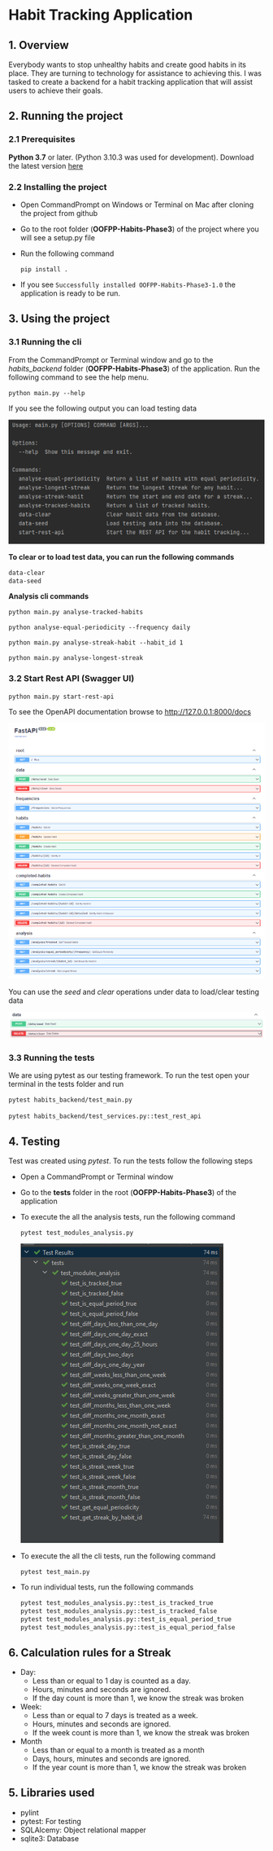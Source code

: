 # Habit Tracking Application

## 1. Overview

Everybody wants to stop unhealthy habits and create good habits in its place. They are turning to technology for assistance to achieving this. I was tasked to create a backend for a habit tracking application that will assist users to achieve their goals.

## 2. Running the project

### 2.1 Prerequisites

**Python 3.7** or later. (Python 3.10.3 was used for development). Download the latest version [here](https://www.python.org/downloads/)

### 2.2 Installing the project

- Open CommandPrompt on Windows or Terminal on Mac after cloning the project from github
- Go to the root folder (**OOFPP-Habits-Phase3**) of the project where you will see a setup.py file
- Run the following command

  ```
  pip install .
  ```

- If you see `Successfully installed OOFPP-Habits-Phase3-1.0` the application is ready to be run.

## 3. Using the project

### 3.1 Running the cli

From the CommandPrompt or Terminal window and go to the _habits_backend_ folder (**OOFPP-Habits-Phase3**) of the application.
Run the following command to see the help menu.

```
python main.py --help
```

If you see the following output you can load testing data

![Cli Menu](./resources/cli_help_menu.png)

**To clear or to load test data, you can run the following commands**

```
data-clear
data-seed
```

**Analysis cli commands**

```
python main.py analyse-tracked-habits
```

```
python analyse-equal-periodicity --frequency daily
```

```
python main.py analyse-streak-habit --habit_id 1
```

```
python main.py analyse-longest-streak
```

### 3.2 Start Rest API (Swagger UI)

```
python main.py start-rest-api
```

To see the OpenAPI documentation browse to
http://127.0.0.1:8000/docs

![Swagger Documentation](./resources/swagger.png)

You can use the _seed_ and _clear_ operations under data to load/clear testing data

![Test Data](./resources/test_data.png)

### 3.3 Running the tests

We are using pytest as our testing framework.
To run the test open your terminal in the tests folder and run

```
pytest habits_backend/test_main.py

pytest habits_backend/test_services.py::test_rest_api
```

## 4. Testing

Test was created using _pytest_. To run the tests follow the following steps

- Open a CommandPrompt or Terminal window
- Go to the **tests** folder in the root (**OOFPP-Habits-Phase3**) of the application
- To execute the all the analysis tests, run the following command

  ```
  pytest test_modules_analysis.py
  ```

  ![Passing Tests](./resources/test_passing.png)

- To execute the all the cli tests, run the following command

  ```
  pytest test_main.py
  ```

- To run individual tests, run the following commands
  ```
  pytest test_modules_analysis.py::test_is_tracked_true
  pytest test_modules_analysis.py::test_is_tracked_false
  pytest test_modules_analysis.py::test_is_equal_period_true
  pytest test_modules_analysis.py::test_is_equal_period_false
  ```

## 6. Calculation rules for a Streak

- Day:
  - Less than or equal to 1 day is counted as a day.
  - Hours, minutes and seconds are ignored.
  - If the day count is more than 1, we know the streak was broken
- Week:
  - Less than or equal to 7 days is treated as a week.
  - Hours, minutes and seconds are ignored.
  - If the week count is more than 1, we know the streak was broken
- Month
  - Less than or equal to a month is treated as a month
  - Days, hours, minutes and seconds are ignored.
  - If the year count is more than 1, we know the streak was broken

## 5. Libraries used

- pylint
- pytest: For testing
- SQLAlcemy: Object relational mapper
- sqlite3: Database
